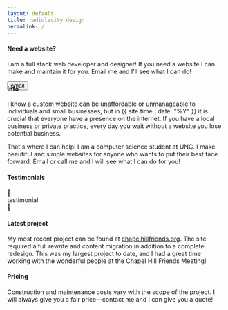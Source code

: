 ```yaml
---
layout: default
title: radiolevity design
permalink: /
---
```


#### Need a website?

I am a full stack web developer and designer! If you need a website I can make
and maintain it for you. Email me and I'll see what I can do!

<span class="center">
  <a style="text-decoration: none" href="mailto:radiolevity.design@gmail.com"><button style="text-decoration: none" class="button-primary">email</button></a>
</span>

<h4 style="margin-top: -12px;">Info</h4>

I know a custom website can be unaffordable or unmanageable to individuals and
small businesses, but in {{ site.time | date: "%Y" }} it is crucial that
everyone have a presence on the internet. If you have a local business or
private practice, every day you wait without a website you lose potential
business.

That's where I can help! I am a computer science student at UNC. I make
beautiful and simple websites for anyone who wants to put their best face
forward. Email or call me and I will see what I can do for you!

<h4>Testimonials</h4>
<div id="testimonials">
  <div class="arrow" id="left-arrow">
    <span class="icon"></span>
  </div>
  <div id="paper">testimonial</div>
  <div class="arrow" id="right-arrow">
    <span class="icon"></span>
  </div>
</div>

#### Latest project
My most recent project can be found at <a href="https://chapelhillfriends.org">
chapelhillfriends.org</a>. The site required a full rewrite and content
migration in addition to a complete redesign. This was my largest project to
date, and I had a great time working with the wonderful people at the Chapel
Hill Friends Meeting!

#### Pricing

Construction and maintenance costs vary with the scope of the project. I will
always give you a fair price—contact me and I can give you a quote!
